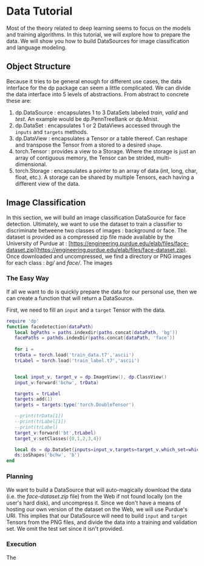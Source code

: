 # Data Tutorial #

Most of the theory related to deep learning seems to focus on the models and training algorithms.
In this tutorial, we will explore how to prepare the data. We will show you how to build 
DataSources for image classification and language modeling. 

## Object Structure ##

Because it tries to be general enough for different use cases, 
the data interface for the dp package can seem a little complicated. 
We can divide the data interface into 5 levels of abstractions. 
From abstract to concrete these are:
 
 1. dp.DataSource : encapsulates 1 to 3 DataSets labeled *train*, *valid* and *test*. An example would be dp.PennTreeBank or dp.Mnist.
 2. dp.DataSet : encapsulates 1 or 2 DataViews accessed through the `inputs` and `targets` methods.
 3. dp.DataView : encapsulates a Tensor or a table thereof. Can reshape and transpose the Tensor from a stored to a desired `shape`.
 4. torch.Tensor : provides a view to a Storage. Where the storage is just an array of contiguous memory, the Tensor can be strided, multi-dimensional. 
 5. torch.Storage : encapsulates a pointer to an array of data (int, long, char, float, etc.). A storage can be shared by multiple Tensors, each having a different view of the data.

## Image Classification ##

In this section, we will build an image classification DataSource for face detection.
Ultimately, we want to use the dataset to train a classifier to discriminate betweene two classes of images : background or face. 
The dataset is provided as a compressed zip file made available by the University of Purdue at : 
[https://engineering.purdue.edu/elab/files/face-dataset.zip](https://engineering.purdue.edu/elab/files/face-dataset.zip).
Once downloaded and uncompressed, we find a directory or PNG images for each class : *bg/* and *face/*.
The images 

### The Easy Way ###

If all we want to do is quickly prepare the data for our personal use, 
then we can create a function that will return a DataSource.

First,  we need to fill an `input` and a `target` Tensor with the data.

```lua
require 'dp'
function facedetection(dataPath)
   local bgPaths = paths.indexdir(paths.concat(dataPath, 'bg'))
   facePaths = pathds.indexDir(paths.concat(dataPath, 'face'))
   
   for i = 
   trData = torch.load('train_data.t7','ascii')
   trLabel = torch.load('train_label.t7','ascii')


   local input_v, target_v = dp.ImageView(), dp.ClassView()
   input_v:forward('bchw', trData)

   targets = trLabel
   targets:add(1)
   targets = targets:type('torch.DoubleTensor')

   --print(trData[1])
   --print(trLabel[1])
   --print(trLabel)
   target_v:forward('bt',trLabel)
   target_v:setClasses({0,1,2,3,4})

   local ds = dp.DataSet{inputs=input_v,targets=target_v,which_set=which_set}
   ds:ioShapes('bchw', 'b')
end
```

### Planning ###

We want to build a DataSource that will auto-magically download the data 
(i.e. the *face-dataset.zip* file) from the Web if not found locally (on the user's hard disk), and uncompress it.
Since we don't have a means of hosting our own version of the dataset on the Web, we will use Purdue's URI.
This implies that our DataSource will need to build `input` and `target` Tensors from the PNG files,
and divide the data into a training and validation set. We omit the test set since it isn't provided.

### Execution ###

The
